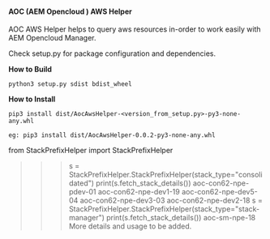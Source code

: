 #### AOC (AEM Opencloud ) AWS Helper
AOC AWS Helper helps to query aws resources in-order to work easily with AEM Opencloud Manager. 

Check setup.py for package configuration and dependencies. 


**How to Build**

`python3 setup.py sdist bdist_wheel`

**How to Install**

`pip3 install dist/AocAwsHelper-<version_from_setup.py>-py3-none-any.whl`

`eg: pip3 install dist/AocAwsHelper-0.0.2-py3-none-any.whl`

from StackPrefixHelper import StackPrefixHelper

>>> s = StackPrefixHelper.StackPrefixHelper(stack_type="consolidated")
>>> print(s.fetch_stack_details())
aoc-con62-npe-pdev-01 aoc-con62-npe-dev1-19 aoc-con62-npe-dev5-04 aoc-con62-npe-dev3-03 aoc-con62-npe-dev2-18
>>> s = StackPrefixHelper.StackPrefixHelper(stack_type="stack-manager")
>>> print(s.fetch_stack_details())
aoc-sm-npe-18
 More details and usage to be added.